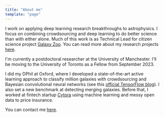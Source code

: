 ```yaml
---
title: "About me"
template: "page"
---
```


I work on applying deep learning research breakthroughs to astrophysics.
I focus on combining crowdsourcing and deep learning to do better science than with either alone.
Much of this work is as Technical Lead for citizen science project [Galaxy Zoo](https://www.galaxyzoo.org).
You can read more about my research projects [here](/pages/research).

I'm currently a postdoctoral researcher at the University of Manchester. I'll be moving to the University of Toronto as a Fellow from September 2023.

I did my DPhil at Oxford, where I developed a state-of-the-art active learning approach to classify  million galaxies with crowdsourcing and Bayesian convolutional neural networks (see this [official TensorFlow blog](https://blog.tensorflow.org/2020/05/galaxy-zoo-classifying-galaxies-with-crowdsourcing-and-active-learning.html)). I also set a new benchmark at detecting merging galaxies.
Before that, I worked at fintech startup [Cytora](https://cytora.com/) using machine learning and messy open data to price insurance.

You can contact me [here](/pages/contact).

<!-- https://medium.com/@sgpropguide/relative-page-links-in-markdown-files-within-gatsby-1f56ce69d06c -->
